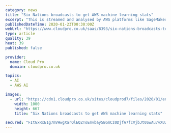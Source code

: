 ```yaml
---
category: news
title: "Six Nations broadcasts to get AWS machine learning stats"
excerpt: "This is streamed and analysed by AWS platforms like SageMaker and then delivered as insights back to the live TV broadcasts. \"The introduction of the advanced statistics – powered by AWS – in the 2019 Guinness Six Nations Championship was just the start of how we are planning to change the game of rugby through advanced in-game analytics ..."
publishedDateTime: 2020-01-23T00:30:00Z
webUrl: "https://www.cloudpro.co.uk/saas/8393/six-nations-broadcasts-to-get-aws-machine-learning-stats"
type: article
quality: 39
heat: 39
published: false

provider:
  name: Cloud Pro
  domain: cloudpro.co.uk

topics:
  - AI
  - AWS AI

images:
  - url: "https://cdn1.cloudpro.co.uk/sites/cloudprod7/files/2020/01/englandvscotland.jpg"
    width: 1000
    height: 667
    title: "Six Nations broadcasts to get AWS machine learning stats"

secured: "FItGxRxE1g7mVHwgXarQlEQZToEmvbay5BGmCz0DjfA7fcVjbJt0SwAu7vXUZG/B9CEcBTJTje25v6N1U7gmaeyMZQAU6Gg6q/eShS1Af9SALWZgvveCEX6viaKjwgwilb+/lmANdDEc08Tv3NU6Jp0I5hZVYPElScIu0D1sYDXhHmI736Nt+pGElCzZyple0X7s6r7kLTTEKPanphiZTF10JMknBXnpT+PL/dbTNmDtBC+yHfNvkVFHFtWekXpH8bW126+1AipP5f6lUWHUIijaTIHZRcqCRaZaBimFP3yz5aw//SjaPQmoOHyfOixc;FZ5IkseAaK1jWudKVxnWyw=="
---
```


